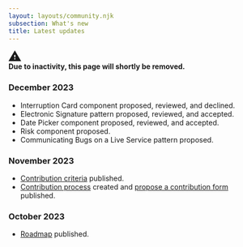 ```yaml
---
layout: layouts/community.njk
subsection: What's new
title: Latest updates
---
```


<div class="moj-banner moj-banner--warning" role="region" aria-label="Warning">

  <svg class="moj-banner__icon" fill="currentColor" role="presentation" focusable="false" xmlns="http://www.w3.org/2000/svg" viewBox="0 0 25 25" height="25" width="25">
    <path d="M13.6,15.4h-2.3v-4.5h2.3V15.4z M13.6,19.8h-2.3v-2.2h2.3V19.8z M0,23.2h25L12.5,2L0,23.2z" />
  </svg>

  <div class="moj-banner__message"><strong>Due to inactivity, this page will shortly be removed.</strong></div>

</div>

### December 2023

- Interruption Card component proposed, reviewed, and declined.
- Electronic Signature pattern proposed, reviewed, and accepted.
- Date Picker component proposed, reviewed, and accepted.
- Risk component proposed.
- Communicating Bugs on a Live Service pattern proposed.

### November 2023

- [Contribution criteria](/community/criteria) published.
- [Contribution process](/community/contribute) created and [propose a contribution form](https://forms.gle/Hp56F9mYxz8Mh4BZ8) published.

### October 2023

- [Roadmap](/community/roadmap) published.
